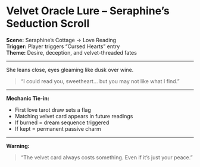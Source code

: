 # Velvet Oracle Lure – Seraphine’s Seduction Scroll

**Scene:** Seraphine’s Cottage → Love Reading  
**Trigger:** Player triggers “Cursed Hearts” entry  
**Theme:** Desire, deception, and velvet-threaded fates  

---

She leans close, eyes gleaming like dusk over wine.  
> “I could read you, sweetheart… but you may not like what I find.”

---

**Mechanic Tie-in:**
- First love tarot draw sets a flag  
- Matching velvet card appears in future readings  
- If burned = dream sequence triggered  
- If kept = permanent passive charm

---

**Warning:**  
> “The velvet card always costs something. Even if it’s just your peace.”
